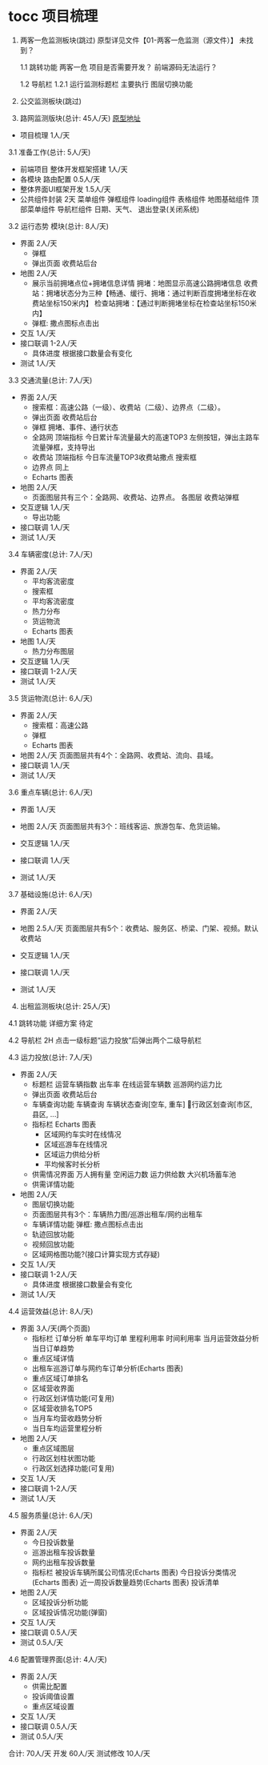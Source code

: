 # tocc 项目梳理
1. 两客一危监测板块(跳过)
    原型详见文件【01-两客一危监测（源文件）】
    未找到？

    1.1 跳转功能
    两客一危 项目是否需要开发？
    前端源码无法运行？

    1.2 导航栏
    1.2.1 运行监测标题栏
    主要执行 图层切换功能

2. 公交监测板块(跳过)

3. 路网监测版块(总计: 45人/天)
  [原型地址](https://modao.cc/proto/7OnZUJcskdeq0ABGfM1RE/sharing?view_mode=read_only#路网监测-路网-高速公路)
  + 项目梳理 1人/天

3.1 准备工作(总计: 5人/天)
  + 前端项目 整体开发框架搭建 1人/天
  + 各模块 路由配置 0.5人/天
  + 整体界面UI框架开发 1.5人/天
  + 公共组件封装 2天
    菜单组件
    弹框组件
    loading组件
    表格组件
    地图基础组件
    顶部菜单组件
    导航栏组件
      日期、天气、
      退出登录(关闭系统)

3.2 运行态势 模块(总计: 8人/天)
  + 界面 2人/天
    - 弹框 
    - 弹出页面 收费站后台
  + 地图 2人/天
    - 展示当前拥堵点位+拥堵信息详情
      拥堵：地图显示高速公路拥堵信息
      收费站：拥堵状态分为三种【畅通、缓行、拥堵：通过判断百度拥堵坐标在收费站坐标150米内】
      检查站拥堵：【通过判断拥堵坐标在检查站坐标150米内】
    - 弹框: 撒点图标点击出
  + 交互 1人/天
  + 接口联调 1-2人/天
    - 具体进度 根据接口数量会有变化
  + 测试 1人/天

3.3 交通流量(总计: 7人/天)
  + 界面 2人/天
    - 搜索框：高速公路（一级）、收费站（二级）、边界点（二级）。
    - 弹出页面 收费站后台
    - 弹框
      拥堵、事件、通行状态
    - 全路网
      顶端指标
      今日累计车流量最大的高速TOP3
      左侧按钮，弹出主路车流量弹框，支持导出
    - 收费站
      顶端指标
      今日车流量TOP3收费站撒点
      搜索框
    - 边界点
      同上
    - Echarts 图表
  + 地图 2人/天
    - 页面图层共有三个：全路网、收费站、边界点。
      各图层 收费站弹框
  + 交互逻辑 1人/天
    - 导出功能
  + 接口联调 1人/天
  + 测试 1人/天

3.4 车辆密度(总计: 7人/天)
  + 界面 2人/天
    - 平均客流密度
    - 搜索框
    - 平均客流密度
    - 热力分布
    - 货运物流
    - Echarts 图表
  + 地图 1人/天
    - 热力分布图层
  + 交互逻辑 1人/天
  + 接口联调 1-2人/天
  + 测试 1人/天

3.5 货运物流(总计: 6人/天)
  + 界面 2人/天
    - 搜索框：高速公路
    - 弹框
    - Echarts 图表
  + 地图 2人/天
    页面图层共有4个：全路网、收费站、流向、县域。
  + 接口联调 1人/天
  + 测试 1人/天

3.6 重点车辆(总计: 6人/天)
  + 界面 1人/天

  + 地图 2人/天
    页面图层共有3个：班线客运、旅游包车、危货运输。
  + 交互逻辑 1人/天
  + 接口联调 1人/天
  + 测试 1人/天

3.7 基础设施(总计: 6人/天)
  + 界面 2人/天

  + 地图 2.5人/天
    页面图层共有5个：收费站、服务区、桥梁、门架、视频。默认收费站
  + 交互逻辑 1人/天
  + 接口联调 1人/天
  + 测试 1人/天

4. 出租监测板块(总计: 25人/天)

4.1 跳转功能
详细方案 待定

4.2 导航栏 2H
点击一级标题“运力投放”后弹出两个二级导航栏

4.3 运力投放(总计: 7人/天)
  + 界面 2人/天
    - 标题栏
      运营车辆指数
      出车率
      在线运营车辆数
      巡游网约运力比
    - 弹出页面 收费站后台
    - 车辆查询功能
      车辆查询
      车辆状态查询[空车, 重车]
      行政区划查询[市区, 县区, ...]
    - 指标栏
      Echarts 图表
      - 区域网约车实时在线情况
      - 区域巡游车在线情况
      - 区域运力供给分析
      - 平均候客时长分析
    - 供需情况界面
      万人拥有量
      空闲运力数
      运力供给数
      大兴机场蓄车池
    - 供需详情功能
  + 地图 2人/天
    - 图层切换功能
    - 页面图层共有3个：车辆热力图/巡游出租车/网约出租车
    - 车辆详情功能
      弹框: 撒点图标点击出
    - 轨迹回放功能
    - 视频回放功能
    - 区域网格图功能?(接口计算实现方式存疑)
  + 交互 1人/天
  + 接口联调 1-2人/天
    - 具体进度 根据接口数量会有变化
  + 测试 1人/天

4.4 运营效益(总计: 8人/天)
  + 界面 3人/天(两个页面)
    - 指标栏
      订单分析
      单车平均订单
      里程利用率
      时间利用率
      当月运营效益分析
      当日订单趋势
    - 重点区域详情
    - 出租车巡游订单与网约车订单分析(Echarts 图表)
    - 重点区域订单排名
    - 区域营收界面
    - 行政区划详情功能(可复用)
    - 区域营收排名TOP5
    - 当月车均营收趋势分析
    - 当日车均运营里程分析
  + 地图 2人/天
    - 重点区域图层
    - 行政区划柱状图功能
    - 行政区划选择功能(可复用)
  + 交互 1人/天
  + 接口联调 1-2人/天
  + 测试 1人/天

4.5 服务质量(总计: 6人/天)
  + 界面 2人/天
    - 今日投诉数量
    - 巡游出租车投诉数量
    - 网约出租车投诉数量
    - 指标栏
      被投诉车辆所属公司情况(Echarts 图表)
      今日投诉分类情况(Echarts 图表)
      近一周投诉数量趋势(Echarts 图表)
      投诉清单
  + 地图 2人/天
    - 区域投诉分析功能
    - 区域投诉情况功能(弹窗)
  + 交互 1人/天
  + 接口联调 0.5人/天
  + 测试 0.5人/天

4.6 配置管理界面(总计: 4人/天)
  + 界面 2人/天
    - 供需比配置
    - 投诉阈值设置
    - 重点区域设置
  + 交互 1人/天
  + 接口联调 0.5人/天
  + 测试 0.5人/天

合计: 70人/天
开发 60人/天
测试修改 10人/天